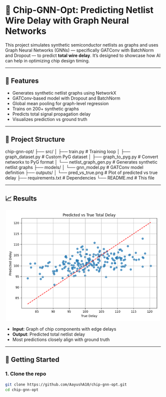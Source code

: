 # 🧠 Chip-GNN-Opt: Predicting Netlist Wire Delay with Graph Neural Networks

This project simulates synthetic semiconductor netlists as graphs and uses Graph Neural Networks (GNNs) — specifically GATConv with BatchNorm and Dropout — to predict **total wire delay**. It’s designed to showcase how AI can help in optimizing chip design timing.

---

## 🔧 Features

- Generates synthetic netlist graphs using NetworkX
- GATConv-based model with Dropout and BatchNorm
- Global mean pooling for graph-level regression
- Trains on 200+ synthetic graphs
- Predicts total signal propagation delay
- Visualizes prediction vs ground truth

---

## 📁 Project Structure

chip-gnn-opt/
├── src/
│ ├── train.py # Training loop
│ ├── graph_dataset.py # Custom PyG dataset
│ ├── graph_to_pyg.py # Convert networkx to PyG format
│ └── netlist_graph_gen.py # Generates synthetic netlist graphs
├── models/
│ └── gnn_model.py # GATConv model definition
├── outputs/
│ └── pred_vs_true.png # Plot of predicted vs true delay
├── requirements.txt # Dependencies
└── README.md # This file


---

## 📈 Results

<p align="center">
  <img src="outputs/pred_vs_true.png" width="500" alt="Prediction Plot">
</p>

- **Input**: Graph of chip components with edge delays
- **Output**: Predicted total netlist delay
- Most predictions closely align with ground truth

---

## 🚀 Getting Started

### 1. Clone the repo

```bash
git clone https://github.com/AayushA10/chip-gnn-opt.git
cd chip-gnn-opt
